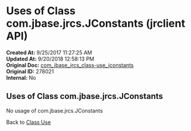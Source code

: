 # Uses of Class com.jbase.jrcs.JConstants (jrclient   API)

**Created At:** 9/25/2017 11:27:25 AM  
**Updated At:** 9/20/2018 12:58:13 PM  
**Original Doc:** [com_jbase_jrcs_class-use_jconstants](https://docs.jbase.com/39245-class-use/com_jbase_jrcs_class-use_jconstants)  
**Original ID:** 278021  
**Internal:** No  

## Uses of Class com.jbase.jrcs.JConstants

No usage of com.jbase.jrcs.JConstants

Back to [Class Use](./../README.md)
